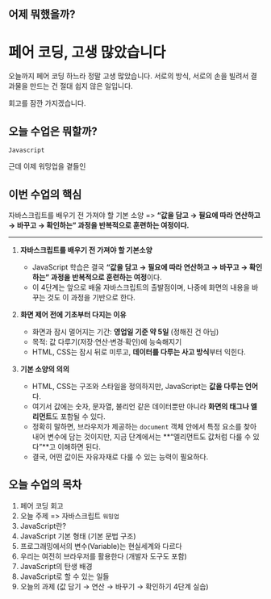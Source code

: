 ## 어제 뭐했을까?

# 페어 코딩, 고생 많았습니다

오늘까지 페어 코딩 하느라 정말 고생 많았습니다.
서로의 방식, 서로의 손을 빌려서 결과물을 만드는 건 절대 쉽지 않은 일입니다.

회고를 잠깐 가지겠습니다.

## 오늘 수업은 뭐할까?

`Javascript`

근데 이제 워밍업을 곁들인

## 이번 수업의 핵심

자바스크립트를 배우기 전 가져야 할 기본 소양
=> **“값을 담고 → 필요에 따라 연산하고 → 바꾸고 → 확인하는” 과정을 반복적으로 훈련하는 여정이다.**

---

1. **자바스크립트를 배우기 전 가져야 할 기본소양**

   - JavaScript 학습은 결국
     **“값을 담고 → 필요에 따라 연산하고 → 바꾸고 → 확인하는” 과정을 반복적으로 훈련하는 여정**이다.
   - 이 4단계는 앞으로 배울 자바스크립트의 출발점이며, 나중에 화면의 내용을 바꾸는 것도 이 과정을 기반으로 한다.

2. **화면 제어 전에 기초부터 다지는 이유**

   - 화면과 잠시 멀어지는 기간: **영업일 기준 약 5일** (정해진 건 아님)
   - 목적: 값 다루기(저장·연산·변경·확인)에 능숙해지기
   - HTML, CSS는 잠시 뒤로 미루고, **데이터를 다루는 사고 방식**부터 익힌다.

3. **기본 소양의 의의**

   - HTML, CSS는 구조와 스타일을 정의하지만,
     JavaScript는 **값을 다루는 언어**다.
   - 여기서 값에는 숫자, 문자열, 불리언 같은 데이터뿐만 아니라 **화면의 태그나 엘리먼트**도 포함될 수 있다.
   - 정확히 말하면, 브라우저가 제공하는 `document` 객체 안에서 특정 요소를 찾아내어 변수에 담는 것이지만, 지금 단계에서는 **“엘리먼트도 값처럼 다룰 수 있다”**고 이해하면 된다.
   - 결국, 어떤 값이든 자유자재로 다룰 수 있는 능력이 필요하다.

## 오늘 수업의 목차

1. 페어 코딩 회고
2. 오늘 주제 => 자바스크립트 `워밍업`
3. JavaScript란?
4. JavaScript 기본 형태 (기본 문법 구조)
5. 프로그래밍에서의 변수(Variable)는 현실세계와 다르다
6. 우리는 여전히 브라우저를 활용한다 (개발자 도구도 포함)
7. JavaScript의 탄생 배경
8. JavaScript로 할 수 있는 일들
9. 오늘의 과제
(값 담기 → 연산 → 바꾸기 → 확인하기 4단계 실습)


